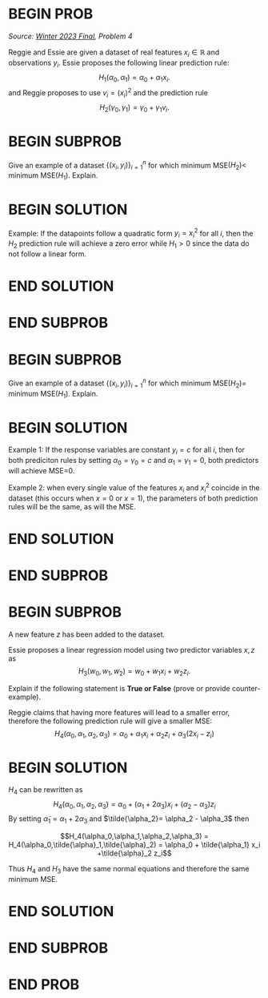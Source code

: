 # BEGIN PROB

<!-- Regression Question -->

<i>Source: [Winter 2023 Final](../wi23-final/index.html), Problem 4</i>

Reggie and Essie are given a dataset of real features
$x_i \in \mathbb{R}$ and observations $y_i$. Essie proposes the
following linear prediction rule:
$$H_1(\alpha_0,\alpha_1) = \alpha_0 + \alpha_1 x_i.$$ and Reggie
proposes to use $v_i=(x_i)^2$ and the prediction rule
$$H_2(\gamma_0,\gamma_1) = \gamma_0 + \gamma_1 v_i.$$

# BEGIN SUBPROB

Give an example of a dataset $\{(x_i,y_i)\}_{i=1}^n$ for
which minimum MSE$(H_2) <$ minimum MSE$(H_1)$. Explain.

# BEGIN SOLUTION
Example: If the datapoints follow a quadratic form
$y_i=x_i^2$ for all $i$, then the $H_2$ prediction rule will achieve a
zero error while $H_1>0$ since the data do not follow a linear form.

# END SOLUTION

# END SUBPROB

# BEGIN SUBPROB

Give an example of a dataset $\{(x_i,y_i)\}_{i=1}^n$ for
which minimum MSE$(H_2) =$ minimum MSE$(H_1)$. Explain.


# BEGIN SOLUTION

Example 1: If the response variables are constant $y_i=c$ for all $i$,
then for both prediciton rules by setting $\alpha_0=\gamma_0=c$ and
$\alpha_1=\gamma_1=0$, both predictors will achieve MSE=0.

Example 2: when every single value of the features $x_i$ and $x^2_
i$ coincide in the dataset (this occurs when $x = 0$ or $x = 1$), the
parameters of both prediction rules will be the same, as will the MSE.

# END SOLUTION

# END SUBPROB

# BEGIN SUBPROB

A new feature $z$ has been added to the dataset.

Essie proposes a linear regression model using two predictor variables
$x,z$ as $$H_3(w_0,w_1,w_2) = w_0 + w_1 x_i +w_2 z_i.$$

Explain if the following statement is **True or False** (prove or provide
counter-example).

Reggie claims that having more features will lead to a smaller error,
therefore the following prediction rule will give a smaller MSE:
$$H_4(\alpha_0,\alpha_1,\alpha_2,\alpha_3) = \alpha_0 + \alpha_1 x_i +\alpha_2 z_i + \alpha_3 (2x_i-z_i)$$

# BEGIN SOLUTION

$H_4$ can be rewritten as
$$H_4(\alpha_0,\alpha_1,\alpha_2,\alpha_3) = \alpha_0 + (\alpha_1+2\alpha_3) x_i +(\alpha_2 - \alpha_3)z_i$$
By setting $\tilde{\alpha}_1=\alpha_1+2\alpha_3$ and
$\tilde{\alpha_2}= \alpha_2 - \alpha_3$ then

$$H_4(\alpha_0,\alpha_1,\alpha_2,\alpha_3) = H_4(\alpha_0,\tilde{\alpha}_1,\tilde{\alpha}_2) = \alpha_0 + \tilde{\alpha_1} x_i +\tilde{\alpha}_2 z_i$$

Thus $H_4$ and $H_3$ have the same normal equations and therefore the
same minimum MSE.

# END SOLUTION

# END SUBPROB

# END PROB